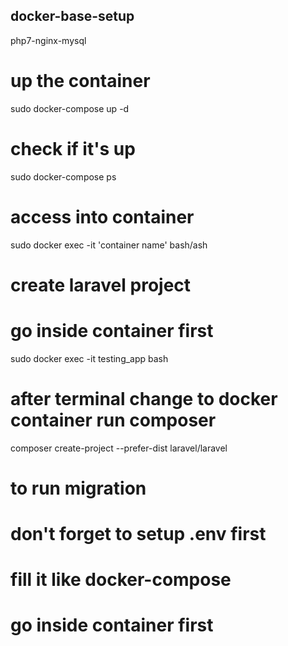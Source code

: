 ## docker-base-setup
php7-nginx-mysql

# up the container
sudo docker-compose up -d

# check if it's up
sudo docker-compose ps

# access into container
sudo docker exec -it 'container name' bash/ash

# create laravel project
# go inside container first
sudo docker exec -it testing_app bash

# after terminal change to docker container run composer
composer create-project --prefer-dist laravel/laravel

# to run migration 
# don't forget to setup .env first
# fill it like docker-compose
# go inside container first




